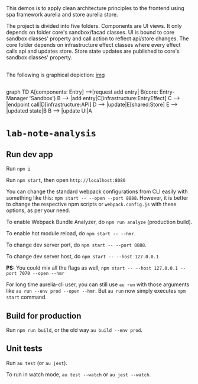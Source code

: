 ##
This demos is to apply clean architecture principles to the frontend using spa framework aurelia and store aurelia store.

The project is divided into five folders. Components are UI views. It only depends on folder core's sandbox/facad classes. UI is bound to core sandbox classes' property and call action to reflect api/store changes.  The core folder depends on infrastructure effect classes where every effect calls api and updates store. Store state updates are published to core's sandbox classes' property. 
##
The following is graphical depiction:
[img](docs/img/data-flow.png)

##
graph TD
    A[components: Entry] -->|request add entry| B(core: Entry-Manager 'Sandbox')
    B --> |add entry|C[infrastructure:EntryEffect]
    C --> |endpoint call|D[infrastructure:API]
    D --> |update|E[shared:Store]
    E --> |updated state|B
    B --> |update UI|A
# `lab-note-analysis`
## Run dev app
Run  `npm i`

Run `npm start`, then open `http://localhost:8080`

You can change the standard webpack configurations from CLI easily with something like this: `npm start -- --open --port 8888`. However, it is better to change the respective npm scripts or `webpack.config.js` with these options, as per your need.

To enable Webpack Bundle Analyzer, do `npm run analyze` (production build).

To enable hot module reload, do `npm start -- --hmr`.

To change dev server port, do `npm start -- --port 8888`.

To change dev server host, do `npm start -- --host 127.0.0.1`

**PS:** You could mix all the flags as well, `npm start -- --host 127.0.0.1 --port 7070 --open --hmr`

For long time aurelia-cli user, you can still use `au run` with those arguments like `au run --env prod --open --hmr`. But `au run` now simply executes `npm start` command.

## Build for production

Run `npm run build`, or the old way `au build --env prod`.

## Unit tests

Run `au test` (or `au jest`).

To run in watch mode, `au test --watch` or `au jest --watch`.
